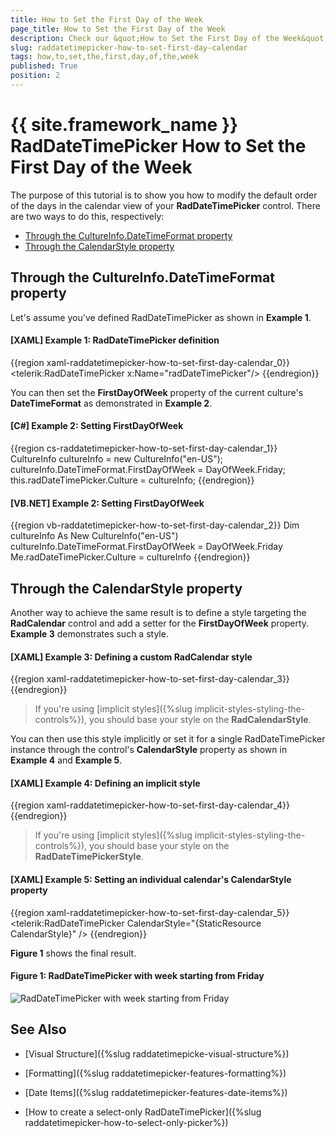 ```yaml
---
title: How to Set the First Day of the Week
page_title: How to Set the First Day of the Week
description: Check our &quot;How to Set the First Day of the Week&quot; documentation article for the RadDateTimePicker {{ site.framework_name }} control.
slug: raddatetimepicker-how-to-set-first-day-calendar
tags: how,to,set,the,first,day,of,the,week
published: True
position: 2
---
```


# {{ site.framework_name }} RadDateTimePicker How to Set the First Day of the Week

The purpose of this tutorial is to show you how to modify the default order of the days in the calendar view of your __RadDateTimePicker__ control. There are two ways to do this, respectively:

* [Through the CultureInfo.DateTimeFormat property](#through-the-cultureinfodatetimeformat-property)
* [Through the CalendarStyle property](#through-the-calendarstyle-property)

## Through the CultureInfo.DateTimeFormat property

Let's assume you've defined RadDateTimePicker as shown in **Example 1**.

#### __[XAML] Example 1: RadDateTimePicker definition__

{{region xaml-raddatetimepicker-how-to-set-first-day-calendar_0}}
	<telerik:RadDateTimePicker x:Name="radDateTimePicker"/>
{{endregion}}

You can then set the **FirstDayOfWeek** property of the current culture's **DateTimeFormat** as demonstrated in **Example 2**.

#### __[C#] Example 2: Setting FirstDayOfWeek__

{{region cs-raddatetimepicker-how-to-set-first-day-calendar_1}}
	CultureInfo cultureInfo = new CultureInfo("en-US");
	cultureInfo.DateTimeFormat.FirstDayOfWeek = DayOfWeek.Friday;
	this.radDateTimePicker.Culture = cultureInfo;
{{endregion}}

#### __[VB.NET] Example 2: Setting FirstDayOfWeek__

{{region vb-raddatetimepicker-how-to-set-first-day-calendar_2}}
	Dim cultureInfo As New CultureInfo("en-US")
	cultureInfo.DateTimeFormat.FirstDayOfWeek = DayOfWeek.Friday
	Me.radDateTimePicker.Culture = cultureInfo
{{endregion}}

## Through the CalendarStyle property

Another way to achieve the same result is to define a style targeting the **RadCalendar** control and add a setter for the **FirstDayOfWeek** property. **Example 3** demonstrates such a style.

#### __[XAML] Example 3: Defining a custom RadCalendar style__

{{region xaml-raddatetimepicker-how-to-set-first-day-calendar_3}}
	<Style x:Key="CalendarStyle" TargetType="telerik:RadCalendar">
		<Setter Property="FirstDayOfWeek" Value="Friday" />
	</Style>
{{endregion}}

>If you're using [implicit styles]({%slug implicit-styles-styling-the-controls%}), you should base your style on the __RadCalendarStyle__.

You can then use this style implicitly or set it for a single RadDateTimePicker instance through the control's **CalendarStyle** property as shown in **Example 4** and **Example 5**.

#### __[XAML] Example 4: Defining an implicit style__

{{region xaml-raddatetimepicker-how-to-set-first-day-calendar_4}}
	<Style TargetType="telerik:RadDateTimePicker">
		<Setter Property="CalendarStyle" Value="{StaticResource CalendarStyle}" />
	</Style>
{{endregion}}

>If you're using [implicit styles]({%slug implicit-styles-styling-the-controls%}), you should base your style on the __RadDateTimePickerStyle__.

#### __[XAML] Example 5: Setting an individual calendar's CalendarStyle property__

{{region xaml-raddatetimepicker-how-to-set-first-day-calendar_5}}
	<telerik:RadDateTimePicker CalendarStyle="{StaticResource CalendarStyle}" />
{{endregion}}

**Figure 1** shows the final result.

#### __Figure 1: RadDateTimePicker with week starting from Friday__

![RadDateTimePicker with week starting from Friday](images/dateTimePicker_how_to_set_first_week_day_calendar_010.png)

## See Also

 * [Visual Structure]({%slug raddatetimepicke-visual-structure%})

 * [Formatting]({%slug raddatetimepicker-features-formatting%})

 * [Date Items]({%slug raddatetimepicker-features-date-items%})

 * [How to create a select-only RadDateTimePicker]({%slug raddatetimepicker-how-to-select-only-picker%})
